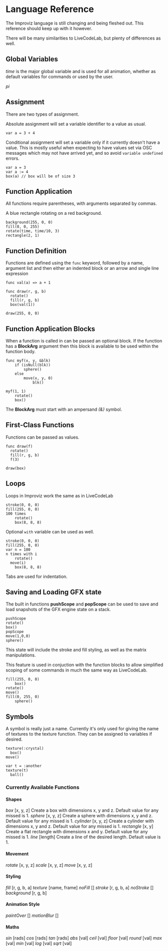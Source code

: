 # Language Reference

The Improviz language is still changing and being fleshed out. This reference should keep up with it however.

There will be many similarities to LiveCodeLab, but plenty of differences as well.

## Global Variables

*time* is the major global variable and is used for all animation, whether as default variables for commands or used by the user.

*pi*

## Assignment

There are two types of assignment.

Absolute assignment will set a variable identifier to a value as usual.

`var a = 3 + 4`

Conditional assignment will set a variable only if it currently doesn't have a value.
This is mostly useful when expecting to have values set via OSC messages which may not have arrived yet, and so avoid `variable undefined` errors.

```
var a = 3
var a := 4
box(a) // box will be of size 3
```

## Function Application

All functions require parentheses, with arguments separated by commas.

A blue rectangle rotating on a red background.

```
background(255, 0, 0)
fill(0, 0, 255)
rotate(time, time/10, 3)
rectangle(2, 1)
```

## Function Definition

Functions are defined using the `func` keyword, followed by a name, argument list and then either an indented block or an arrow and single line expression

```
func val(a) => a + 1

func draw(r, g, b)
  rotate()
  fill(r, g, b)
  box(val(1))

draw(255, 0, 0)
```

## Function Application Blocks

When a function is called in can be passed an optional block.
If the function has a **BlockArg** argument then this block is available to be used within the function body.

```
func myf(x, y, &blk)
	if (isNull(blk))
		sphere()
	else
		move(x, y, 0)
			blk()

myf(1, 1)
	rotate()
	box()
```

The **BlockArg** must start with an ampersand *(&)* symbol.

## First-Class Functions

Functions can be passed as values.

```
func draw(f)
  rotate()
  fill(r, g, b)
  f(3)

draw(box)
```

## Loops

Loops in Improviz work the same as in LiveCodeLab

```
stroke(0, 0, 0)
fill(255, 0, 0)
100 times
	rotate()
	box(8, 8, 8)
```

Optional `with` variable can be used as well.

```
stroke(0, 0, 0)
fill(255, 0, 0)
var n = 100
n times with i
	rotate()
  move(i)
	box(8, 8, 8)
```

Tabs are used for indentation.

## Saving and Loading GFX state

The built in functions **pushScope** and **popScope** can be used to save and load snapshots of the GFX engine state on a stack.

```
pushScope
rotate()
box()
popScope
move(1,0,0)
sphere()
```

This state will include the stroke and fill styling, as well as the matrix manipulations.

This feature is used in conjuction with the function blocks to allow simplified scoping of some commands in much the same way as LiveCodeLab.

```
fill(255, 0, 0)
	box()
rotate()
move()
fill(0, 255, 0)
	sphere()
```

## Symbols

A symbol is really just a name. Currently it's only used for giving the name of textures to the texture function. They can be assigned to variables if desired.

```
texture(:crystal)
  box()
move()

var t = :another
texture(t)
  ball()
```

### Currently Available Functions

#### Shapes
*box* [x, y, z]
Create a box with dimensions x, y and z. Default value for any missed is 1.
*sphere* [x, y, z]
Create a sphere with dimensions x, y and z. Default value for any missed is 1.
*cylinder* [x, y, z]
Create a cylinder with dimensions x, y and z. Default value for any missed is 1.
*rectangle* [x, y]
Create a flat rectangle with dimensions x and y. Default value for any missed is 1.
*line* [length]
Create a line of the desired length. Default value is 1.

#### Movement
*rotate* [x, y, z]
*scale* [x, y, z]
*move* [x, y, z]

#### Styling
*fill* [r, g, b, a]
*texture* [name, frame]
*noFill* []
*stroke* [r, g, b, a]
*noStroke* []
*background* [r, g, b]

#### Animation Style
*paintOver* []
*motionBlur* []

#### Maths
*sin* [rads]
*cos* [rads]
*tan* [rads]
*abs* [val]
*ceil* [val]
*floor* [val]
*round* [val]
*max* [val]
*min* [val]
*log* [val]
*sqrt* [val]

